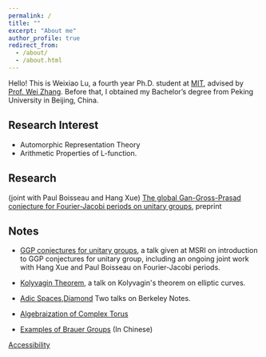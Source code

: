 ```yaml
---
permalink: /
title: ""
excerpt: "About me"
author_profile: true
redirect_from: 
  - /about/
  - /about.html
---
```



Hello! This is Weixiao Lu, a fourth year Ph.D. student at [MIT](https://math.mit.edu/), advised by [Prof. Wei Zhang](https://math.mit.edu/~wz2113/). Before that, I obtained my Bachelor’s degree from Peking University in Beijing, China.

## Research Interest

* Automorphic Representation Theory
* Arithmetic Properties of L-function.

<!-- ## Publications -->


<!-- - Weiping Song, Zhijian Duan, **Ziqing Yang**, Hao Zhu, Ming Zhang, and Jian Tang. *Explainable knowledge graph-based recommendation via deep reinforcement learning[J].* arXiv preprint arXiv:1906.09506, 2019. [paper](https://arxiv.org/abs/1906.09506) -->

## Research

(joint with Paul Boisseau and Hang Xue) [The global Gan-Gross-Prasad conjecture for Fourier-Jacobi periods on unitary groups](https://arxiv.org/abs/2404.07342), preprint 

## Notes

- [GGP conjectures for unitary groups](https://weixiao-lu.github.io/files/GGP_introduction.pdf), a talk given at MSRI on introduction to GGP conjectures for unitary group, including an ongoing joint work with Hang Xue and Paul Boisseau on Fourier-Jacobi periods.

- [Kolyvagin Theorem](https://weixiao-lu.github.io/files/Kolyvagin_Theorem.pdf), a talk on Kolyvagin's theorem on elliptic curves.

- [Adic Spaces](https://weixiao-lu.github.io/files/Adic_Spaces.pdf),[Diamond](https://weixiao-lu.github.io/files/Diamond.pdf) Two talks on Berkeley Notes.

- [Algebraization of Complex Torus](https://weixiao-lu.github.io/files/Algebraization_Complex_Torus.pdf)

- [Examples of Brauer Groups](https://weixiao-lu.github.io/files/Brauer_Group_Computation.pdf) (In Chinese)


<!-- ## What's New -->

<!-- [October 2022] I have successfully passed the Qualifying Exam! -->

[Accessibility](https://accessibility.mit.edu/)



<!-- 1. Register a GitHub account if you don't have one and confirm your e-mail (required!)
1. Fork [this repository](https://github.com/academicpages/academicpages.github.io) by clicking the "fork" button in the top right. 
1. Go to the repository's settings (rightmost item in the tabs that start with "Code", should be below "Unwatch"). Rename the repository "[your GitHub username].github.io", which will also be your website's URL.
1. Set site-wide configuration and create content & metadata (see below -- also see [this set of diffs](http://archive.is/3TPas) showing what files were changed to set up [an example site](https://getorg-testacct.github.io) for a user with the username "getorg-testacct")
1. Upload any files (like PDFs, .zip files, etc.) to the files/ directory. They will appear at https://[your GitHub username].github.io/files/example.pdf.  
1. Check status by going to the repository settings, in the "GitHub pages" section -->

<!-- Site-wide configuration
------
The main configuration file for the site is in the base directory in [_config.yml](https://github.com/academicpages/academicpages.github.io/blob/master/_config.yml), which defines the content in the sidebars and other site-wide features. You will need to replace the default variables with ones about yourself and your site's github repository. The configuration file for the top menu is in [_data/navigation.yml](https://github.com/academicpages/academicpages.github.io/blob/master/_data/navigation.yml). For example, if you don't have a portfolio or blog posts, you can remove those items from that navigation.yml file to remove them from the header. 

Create content & metadata
------
For site content, there is one markdown file for each type of content, which are stored in directories like _publications, _talks, _posts, _teaching, or _pages. For example, each talk is a markdown file in the [_talks directory](https://github.com/academicpages/academicpages.github.io/tree/master/_talks). At the top of each markdown file is structured data in YAML about the talk, which the theme will parse to do lots of cool stuff. The same structured data about a talk is used to generate the list of talks on the [Talks page](https://academicpages.github.io/talks), each [individual page](https://academicpages.github.io/talks/2012-03-01-talk-1) for specific talks, the talks section for the [CV page](https://academicpages.github.io/cv), and the [map of places you've given a talk](https://academicpages.github.io/talkmap.html) (if you run this [python file](https://github.com/academicpages/academicpages.github.io/blob/master/talkmap.py) or [Jupyter notebook](https://github.com/academicpages/academicpages.github.io/blob/master/talkmap.ipynb), which creates the HTML for the map based on the contents of the _talks directory).

**Markdown generator**

I have also created [a set of Jupyter notebooks](https://github.com/academicpages/academicpages.github.io/tree/master/markdown_generator
) that converts a CSV containing structured data about talks or presentations into individual markdown files that will be properly formatted for the academicpages template. The sample CSVs in that directory are the ones I used to create my own personal website at stuartgeiger.com. My usual workflow is that I keep a spreadsheet of my publications and talks, then run the code in these notebooks to generate the markdown files, then commit and push them to the GitHub repository.

How to edit your site's GitHub repository
------
Many people use a git client to create files on their local computer and then push them to GitHub's servers. If you are not familiar with git, you can directly edit these configuration and markdown files directly in the github.com interface. Navigate to a file (like [this one](https://github.com/academicpages/academicpages.github.io/blob/master/_talks/2012-03-01-talk-1.md) and click the pencil icon in the top right of the content preview (to the right of the "Raw | Blame | History" buttons). You can delete a file by clicking the trashcan icon to the right of the pencil icon. You can also create new files or upload files by navigating to a directory and clicking the "Create new file" or "Upload files" buttons. 

Example: editing a markdown file for a talk
![Editing a markdown file for a talk](/images/editing-talk.png)

For more info
------
More info about configuring academicpages can be found in [the guide](https://academicpages.github.io/markdown/). The [guides for the Minimal Mistakes theme](https://mmistakes.github.io/minimal-mistakes/docs/configuration/) (which this theme was forked from) might also be helpful.
 -->
